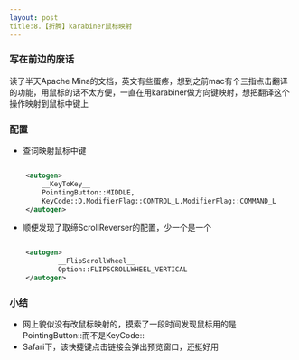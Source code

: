 ```yaml
---
layout: post
title:8.【折腾】karabiner鼠标映射
---
```


### 写在前边的废话

读了半天Apache Mina的文档，英文有些蛋疼，想到之前mac有个三指点击翻译的功能，用鼠标的话不太方便，一直在用karabiner做方向键映射，想把翻译这个操作映射到鼠标中键上

### 配置
- 查词映射鼠标中键

```xml

	<autogen> 
		__KeyToKey__
		PointingButton::MIDDLE,
		KeyCode::D,ModifierFlag::CONTROL_L,ModifierFlag::COMMAND_L
	</autogen>
```

- 顺便发现了取缔ScrollReverser的配置，少一个是一个

```xml

	<autogen>
    		__FlipScrollWheel__
    		Option::FLIPSCROLLWHEEL_VERTICAL
  	</autogen>
```


### 小结
- 网上貌似没有改鼠标映射的，摸索了一段时间发现鼠标用的是PointingButton::而不是KeyCode::
- Safari下，该快捷键点击链接会弹出预览窗口，还挺好用
